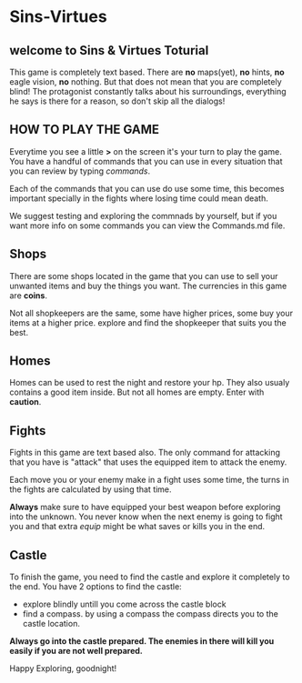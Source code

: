# Sins-Virtues
## **welcome to Sins & Virtues Toturial**

This game is completely text based. There are **no** maps(yet), **no** hints, **no** eagle vision, **no** nothing.
But that does not mean that you are completely blind! The protagonist constantly talks about his surroundings, everything he says is there for a reason, so don't skip all the dialogs!

## HOW TO PLAY THE GAME

Everytime you see a little **>** on the screen it's your turn to play the game. You have a handful of commands that you can use in every situation that you can review by typing *commands*.

Each of the commands that you can use do use some time, this becomes important specially in the fights where losing time could mean death.

We suggest testing and exploring the commnads by yourself, but if you want more info on some commands you can view the Commands.md file.

## Shops

There are some shops located in the game that you can use to sell your unwanted items and buy the things you want. The currencies in this game are **coins**.

Not all shopkeepers are the same, some have higher prices, some buy your items at a higher price. explore and find the shopkeeper that suits you the best.

## Homes

Homes can be used to rest the night and restore your hp. They also usualy contains a good item inside.
But not all homes are empty. Enter with **caution**.

## Fights

Fights in this game are text based also. The only command for attacking that you have is "attack" that uses the equipped item to attack the enemy.

Each move you or your enemy make in a fight uses some time, the turns in the fights are calculated by using that time.

**Always** make sure to have equipped your best weapon before exploring into the unknown. You never know when the next enemy is going to fight you and that extra *equip* might be what saves or kills you in the end.

## **Castle**
To finish the game, you need to find the castle and explore it completely to the end. You have 2 options to find the castle:
*    explore blindly untill you come across the castle block
*    find a compass. by using a compass the compass directs you to the castle location.

**Always go into the castle prepared. The enemies in there will kill you easily if you are not well prepared.**



Happy Exploring, goodnight!
